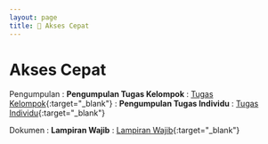 ```yaml
---
layout: page
title: 📌 Akses Cepat
---
```


# Akses Cepat

Pengumpulan
: **Pengumpulan Tugas Kelompok**
  : [Tugas Kelompok](bit.ly){:target="_blank"}
: **Pengumpulan Tugas Individu**
  : [Tugas Individu](bit.ly){:target="_blank"}

Dokumen
: **Lampiran Wajib**
  : [Lampiran Wajib](bit.ly/lampiran_wajib_pbf){:target="_blank"}
